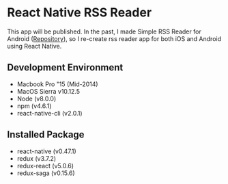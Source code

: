 # React Native RSS Reader
This app will be published. In the past, I made Simple RSS Reader for Android ([Repository](https://github.com/Nismit/SimpleRSSReader)), so I re-create rss reader app for both iOS and Android using React Native.

## Development Environment

- Macbook Pro "15 (Mid-2014)
- MacOS Sierra v10.12.5
- Node (v8.0.0)
- npm (v4.6.1)
- react-native-cli (v2.0.1)

## Installed Package

- react-native (v0.47.1)
- redux (v3.7.2)
- redux-react (v5.0.6)
- redux-saga (v0.15.6)
